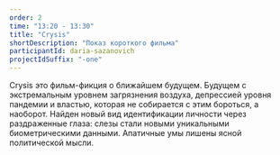```yaml
---
order: 2
time: "13:20 - 13:30"
title: "Crysis"
shortDescription: "Показ короткого фильма"
participantId: daria-sazanovich
projectIdSuffix: "-one"
---
```


Crysis это фильм-фикция о ближайшем будущем. Будущем с экстремальным уровнем загрязнения воздуха, депрессией уровня пандемии и властью, которая не собирается с этим бороться, а наоборот. Найден новый вид идентификации личности через раздраженные глаза: слезы стали новыми уникальными биометрическими данными. Апатичные умы лишены ясной политической мысли.
